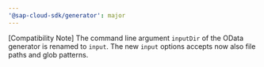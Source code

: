 ```yaml
---
'@sap-cloud-sdk/generator': major
---
```


[Compatibility Note] The command line argument `inputDir` of the OData generator is renamed to `input`.
The new `input` options accepts now also file paths and glob patterns.
